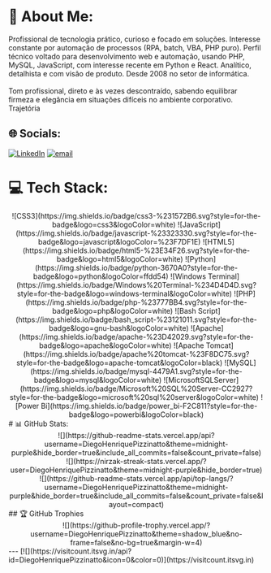 # 💫 About Me:
 Profissional de tecnologia prático, curioso e focado em soluções. Interesse constante por automação de processos (RPA, batch, VBA, PHP puro). Perfil técnico voltado para desenvolvimento web e automação, usando PHP, MySQL, JavaScript, com interesse recente em Python e React. Analítico, detalhista e com visão de produto. Desde 2008 no setor de informática.<br><br>Tom profissional, direto e às vezes descontraído, sabendo equilibrar firmeza e elegância em situações difíceis no ambiente corporativo.<br>Trajetória


## 🌐 Socials:
[![LinkedIn](https://img.shields.io/badge/LinkedIn-%230077B5.svg?logo=linkedin&logoColor=white)](https://linkedin.com/in/pizzidh) [![email](https://img.shields.io/badge/Email-D14836?logo=gmail&logoColor=white)](mailto:diegohpi@gmail.com) 

# 💻 Tech Stack:
<center>
 ![CSS3](https://img.shields.io/badge/css3-%231572B6.svg?style=for-the-badge&logo=css3&logoColor=white) ![JavaScript](https://img.shields.io/badge/javascript-%23323330.svg?style=for-the-badge&logo=javascript&logoColor=%23F7DF1E) ![HTML5](https://img.shields.io/badge/html5-%23E34F26.svg?style=for-the-badge&logo=html5&logoColor=white) ![Python](https://img.shields.io/badge/python-3670A0?style=for-the-badge&logo=python&logoColor=ffdd54) ![Windows Terminal](https://img.shields.io/badge/Windows%20Terminal-%234D4D4D.svg?style=for-the-badge&logo=windows-terminal&logoColor=white) ![PHP](https://img.shields.io/badge/php-%23777BB4.svg?style=for-the-badge&logo=php&logoColor=white) ![Bash Script](https://img.shields.io/badge/bash_script-%23121011.svg?style=for-the-badge&logo=gnu-bash&logoColor=white) ![Apache](https://img.shields.io/badge/apache-%23D42029.svg?style=for-the-badge&logo=apache&logoColor=white) ![Apache Tomcat](https://img.shields.io/badge/apache%20tomcat-%23F8DC75.svg?style=for-the-badge&logo=apache-tomcat&logoColor=black) ![MySQL](https://img.shields.io/badge/mysql-4479A1.svg?style=for-the-badge&logo=mysql&logoColor=white) ![MicrosoftSQLServer](https://img.shields.io/badge/Microsoft%20SQL%20Server-CC2927?style=for-the-badge&logo=microsoft%20sql%20server&logoColor=white) ![Power Bi](https://img.shields.io/badge/power_bi-F2C811?style=for-the-badge&logo=powerbi&logoColor=black)</center>
# 📊 GitHub Stats:
<center>
![](https://github-readme-stats.vercel.app/api?username=DiegoHenriquePizzinatto&theme=midnight-purple&hide_border=true&include_all_commits=false&count_private=false)<br/>
![](https://nirzak-streak-stats.vercel.app/?user=DiegoHenriquePizzinatto&theme=midnight-purple&hide_border=true)<br/>
![](https://github-readme-stats.vercel.app/api/top-langs/?username=DiegoHenriquePizzinatto&theme=midnight-purple&hide_border=true&include_all_commits=false&count_private=false&layout=compact)
</center>
## 🏆 GitHub Trophies
<center>
![](https://github-profile-trophy.vercel.app/?username=DiegoHenriquePizzinatto&theme=shadow_blue&no-frame=false&no-bg=true&margin-w=4)
</center>
---
[![](https://visitcount.itsvg.in/api?id=DiegoHenriquePizzinatto&icon=0&color=0)](https://visitcount.itsvg.in)

<!-- Proudly created with GPRM ( https://gprm.itsvg.in ) -->
